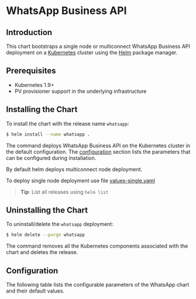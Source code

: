 # WhatsApp Business API

## Introduction

This chart bootstraps a single node or multiconnect WhatsApp Business API deployment on a [Kubernetes](http://kubernetes.io) cluster using the [Helm](https://helm.sh) package manager.

## Prerequisites

- Kubernetes 1.9+
- PV provisioner support in the underlying infrastructure

## Installing the Chart

To install the chart with the release name `whatsapp`:

```bash
$ helm install --name whatsapp .
```

The command deploys WhatsApp Business API on the Kubernetes cluster in the default configuration. The [configuration](#configuration) section lists the parameters that can be configured during installation.

By default helm deploys multiconnect node deployment.

To deploy single node deployment use file [values-single.yaml](templates/values-single.yaml)
> **Tip**: List all releases using `helm list`

## Uninstalling the Chart

To uninstall/delete the `whatsapp` deployment:

```bash
$ helm delete --purge whatsapp
```

The command removes all the Kubernetes components associated with the chart and deletes the release.

## Configuration

The following table lists the configurable parameters of the WhatsApp chart and their default values.
